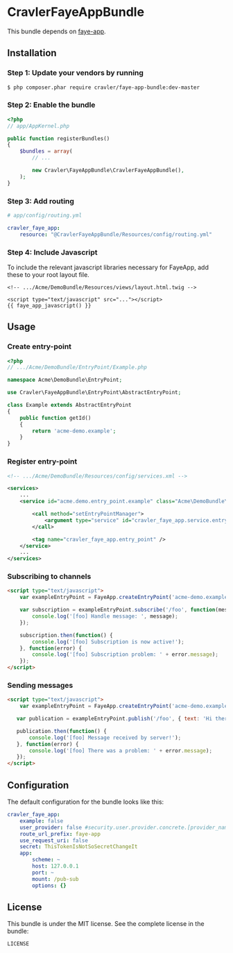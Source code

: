 # CravlerFayeAppBundle

This bundle depends on [faye-app](http://github.com/cravler/faye-app).

## Installation

### Step 1: Update your vendors by running

``` bash
$ php composer.phar require cravler/faye-app-bundle:dev-master
```

### Step 2: Enable the bundle

``` php
<?php
// app/AppKernel.php

public function registerBundles()
{
    $bundles = array(
        // ...

        new Cravler\FayeAppBundle\CravlerFayeAppBundle(),
    );
}
```

### Step 3: Add routing

``` yaml
# app/config/routing.yml

cravler_faye_app:
    resource: "@CravlerFayeAppBundle/Resources/config/routing.yml"
```

### Step 4: Include Javascript

To include the relevant javascript libraries necessary for FayeApp, add these to your root layout file.

``` twig
<!-- .../Acme/DemoBundle/Resources/views/layout.html.twig -->

<script type="text/javascript" src="..."></script>
{{ faye_app_javascript() }}
```

## Usage

### Create entry-point

``` php
<?php
// .../Acme/DemoBundle/EntryPoint/Example.php

namespace Acme\DemoBundle\EntryPoint;

use Cravler\FayeAppBundle\EntryPoint\AbstractEntryPoint;

class Example extends AbstractEntryPoint
{
    public function getId()
    {
        return 'acme-demo.example';
    }
}
```

### Register entry-point

``` xml
<!-- .../Acme/DemoBundle/Resources/config/services.xml -->

<services>
    ...
    <service id="acme.demo.entry_point.example" class="Acme\DemoBundle\EntryPoint\Example">

        <call method="setEntryPointManager">
            <argument type="service" id="cravler_faye_app.service.entry_point_manager" />
        </call>

        <tag name="cravler_faye_app.entry_point" />
    </service>
    ...
</services>
```

### Subscribing to channels

``` html
<script type="text/javascript">
    var exampleEntryPoint = FayeApp.createEntryPoint('acme-demo.example');

    var subscription = exampleEntryPoint.subscribe('/foo', function(message) {
        console.log('[foo] Handle message: ', message);
    });

    subscription.then(function() {
        console.log('[foo] Subscription is now active!');
    }, function(error) {
        console.log('[foo] Subscription problem: ' + error.message);
    });
</script>
```

### Sending messages

``` html
<script type="text/javascript">
    var exampleEntryPoint = FayeApp.createEntryPoint('acme-demo.example');

   var publication = exampleEntryPoint.publish('/foo', { text: 'Hi there' });

   publication.then(function() {
       console.log('[foo] Message received by server!');
   }, function(error) {
       console.log('[foo] There was a problem: ' + error.message);
   });
</script>
```

## Configuration

The default configuration for the bundle looks like this:

``` yaml
cravler_faye_app:
    example: false
    user_provider: false #security.user.provider.concrete.[provider_name]
    route_url_prefix: faye-app
    use_request_uri: false
    secret: ThisTokenIsNotSoSecretChangeIt
    app:
        scheme: ~
        host: 127.0.0.1
        port: ~
        mount: /pub-sub
        options: {}
```

## License

This bundle is under the MIT license. See the complete license in the bundle:

```
LICENSE
```